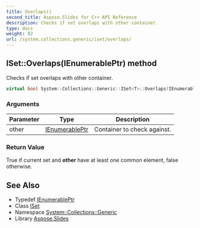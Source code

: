 ```yaml
---
title: Overlaps()
second_title: Aspose.Slides for C++ API Reference
description: Checks if set overlaps with other container.
type: docs
weight: 92
url: /system.collections.generic/iset/overlaps/
---
```

## ISet::Overlaps(IEnumerablePtr) method


Checks if set overlaps with other container.

```cpp
virtual bool System::Collections::Generic::ISet<T>::Overlaps(IEnumerablePtr other)=0
```


### Arguments

| Parameter | Type | Description |
| --- | --- | --- |
| other | [IEnumerablePtr](../ienumerableptr/) | Container to check against. |

### Return Value

True if current set and **other** have at least one common element, false otherwise.

## See Also

* Typedef [IEnumerablePtr](../ienumerableptr/)
* Class [ISet](../)
* Namespace [System::Collections::Generic](../../)
* Library [Aspose.Slides](../../../)